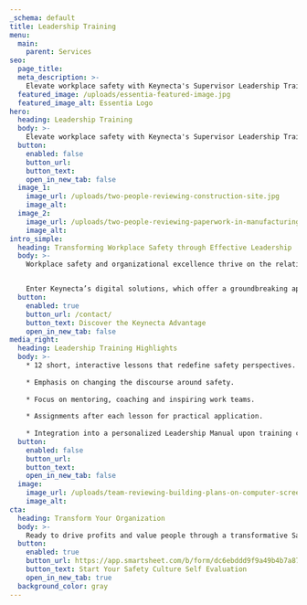 ```yaml
---
_schema: default
title: Leadership Training
menu:
  main:
    parent: Services
seo:
  page_title:
  meta_description: >-
    Elevate workplace safety with Keynecta's Supervisor Leadership Training. Transform your company with a focus on mentoring, coaching and inspiring work teams.
  featured_image: /uploads/essentia-featured-image.jpg
  featured_image_alt: Essentia Logo
hero:
  heading: Leadership Training
  body: >-
    Elevate workplace safety with Keynecta's Supervisor Leadership Training. Transform your company with a focus on mentoring, coaching and inspiring work teams.
  button:
    enabled: false
    button_url: 
    button_text: 
    open_in_new_tab: false
  image_1:
    image_url: /uploads/two-people-reviewing-construction-site.jpg
    image_alt:
  image_2:
    image_url: /uploads/two-people-reviewing-paperwork-in-manufacturing-environment.jpg
    image_alt:
intro_simple:
  heading: Transforming Workplace Safety through Effective Leadership
  body: >-
    Workplace safety and organizational excellence thrive on the relationship between frontline employees, supervisors and the cohesive bond among the entire team. Unfortunately, many supervisors begin their journey in the wrong direction—focusing on what is unsafe rather than actively seeking safety. It's time for a paradigm shift, a focus on what to do right!


    Enter Keynecta’s digital solutions, which offer a groundbreaking approach to Supervisor Leadership Training. Keynecta introduces a new safety model, teaching supervisors how to shift the discussion from rule-based enforcement to cultivating a performance-based culture. This culture is centered on mentoring, coaching and inspiring work teams, taking workplace safety to a level where it genuinely works. Throughout this transformative journey, supervisors evolve into safety leaders, paving the way for their teams to follow suit.
  button:
    enabled: true
    button_url: /contact/
    button_text: Discover the Keynecta Advantage
    open_in_new_tab: false
media_right:
  heading: Leadership Training Highlights
  body: >-
    * 12 short, interactive lessons that redefine safety perspectives.
    
    * Emphasis on changing the discourse around safety.
    
    * Focus on mentoring, coaching and inspiring work teams.
    
    * Assignments after each lesson for practical application.
    
    * Integration into a personalized Leadership Manual upon training completion.
  button:
    enabled: false
    button_url: 
    button_text: 
    open_in_new_tab: false
  image:
    image_url: /uploads/team-reviewing-building-plans-on-computer-screen.jpg
    image_alt:
cta:
  heading: Transform Your Organization
  body: >-
    Ready to drive profits and value people through a transformative Safety Culture? Join Keynecta and redefine your organization's safety journey today.
  button:
    enabled: true
    button_url: https://app.smartsheet.com/b/form/dc6ebddd9f9a49b4b7a87e7d705fa150
    button_text: Start Your Safety Culture Self Evaluation
    open_in_new_tab: true
  background_color: gray
---
```

